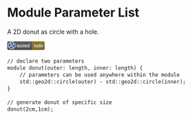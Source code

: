 # Module Parameter List

A 2D donut as circle with a hole.

![test](.test/parameter_list.png)

```µcad,parameter_list#todo
// declare two parameters
module donut(outer: length, inner: length) {
    // parameters can be used anywhere within the module
    std::geo2d::circle(outer) - std::geo2d::circle(inner);
}

// generate donut of specific size
donut(2cm,1cm);
```
